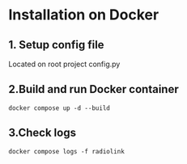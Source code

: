# Installation on Docker

## 1. Setup config file
Located on root project config.py

## 2.Build and run Docker container
```shell script
docker compose up -d --build
```
## 3.Check logs
```shell script
docker compose logs -f radiolink
```
